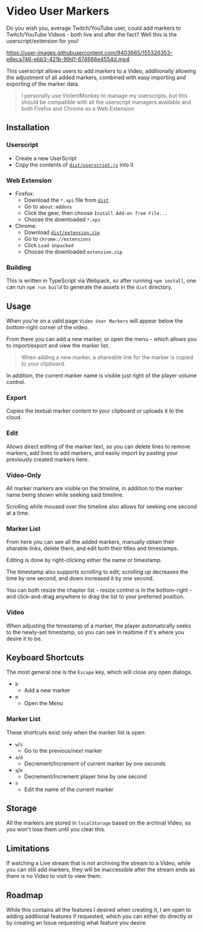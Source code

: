 # Video User Markers

Do you wish you, average Twitch/YouTube user, could add markers to Twitch/YouTube Videos - both live and after the fact? Well this is the userscript/extension for you!

https://user-images.githubusercontent.com/9403665/155326353-e6eca746-ebb3-421b-99d1-674666e4554d.mp4

This userscript allows users to add markers to a Video, additionally allowing the adjustment of all added markers, combined with easy importing and exporting of the marker data.

> I personally use ViolentMonkey to manage my userscripts, but this should be compatible with all the userscript managers available and both Firefox and Chrome as a Web Extension

## Installation

### Userscript

- Create a new UserScript
- Copy the contents of [`dist/userscript.js`](../../blob/dist/dist/userscript.js) into it

### Web Extension

- Firefox:
  - Download the `*.xpi` file from [`dist`](../../blob/dist/dist/extension.zip)
  - Go to `about:addons`
  - Click the gear, then choose `Install Add-on from File...`
  - Choose the downloaded `*.xpi`
- Chrome:
  - Download [`dist/extension.zip`](../../blob/dist/dist/extension.zip)
  - Go to `chrome://extensions`
  - Click `Load Unpacked`
  - Choose the downloaded `extension.zip`

### Building

This is written in TypeScript via Webpack, so after running `npm install`, one can run `npm run build` to generate the assets in the `dist` directory.

## Usage

When you're on a valid page `Video User Markers` will appear below the bottom-right corner of the video.

From there you can add a new marker, or open the menu - which allows you to import/export and view the marker list.

> When adding a new marker, a shareable link for the marker is copied to your clipboard.

In addition, the current marker name is visible just right of the player volume control.

### Export

Copies the textual marker content to your clipboard or uploads it to the cloud.

### Edit

Allows direct editing of the marker text, so you can delete lines to remove markers, add lines to add markers, and easily import by pasting your previously created markers here.

### Video-Only

All marker markers are visible on the timeline, in addition to the marker name being shown while seeking said timeline.

Scrolling while moused over the timeline also allows for seeking one second at a time.

### Marker List

From here you can see all the added markers, manually obtain their sharable links, delete them, and edit both their titles and timestamps.

Editing is done by right-clicking either the name or timestamp.

The timestamp also supports scrolling to edit; scrolling up decreases the time by one second, and down increased it by one second.

You can both resize the chapter list - resize control is in the bottom-right - and click-and-drag anywhere to drag the list to your preferred position.

### Video

When adjusting the timestamp of a marker, the player automatically seeks to the newly-set timestamp, so you can see in realtime if it's where you desire it to be.

## Keyboard Shortcuts

The most general one is the `Escape` key, which will close any open dialogs.

- `b`
  - Add a new marker
- `m`
  - Open the Menu

### Marker List

These shortcuts exist only when the marker list is open:

- `w`/`s`
  - Go to the previous/next marker
- `a`/`d`
  - Decrement/Increment of current marker by one seconds
- `q`/`e`
  - Decrement/Increment player time by one second
- `n`
  - Edit the name of the current marker

## Storage

All the markers are stored in `localStorage` based on the archival Video, so you won't lose them until you clear this.

## Limitations

If watching a Live stream that is not archiving the stream to a Video, while you can still add markers, they will be inaccessible after the stream ends as there is no Video to visit to view them.

## Roadmap

While this contains all the features I desired when creating it, I am open to adding additional features if requested, which you can either do directly or by creating an Issue requesting what feature you desire.
